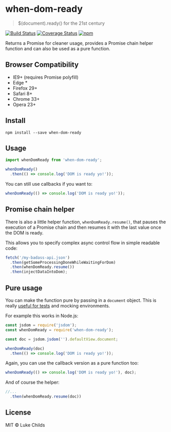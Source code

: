 # when-dom-ready

> $(document).ready() for the 21st century

[![Build Status](https://travis-ci.org/lukechilds/when-dom-ready.svg?branch=master)](https://travis-ci.org/lukechilds/when-dom-ready)
[![Coverage Status](https://coveralls.io/repos/github/lukechilds/when-dom-ready/badge.svg?branch=master)](https://coveralls.io/github/lukechilds/when-dom-ready?branch=master)
[![npm](https://img.shields.io/npm/v/when-dom-ready.svg)](https://www.npmjs.com/package/when-dom-ready)

Returns a Promise for cleaner usage, provides a Promise chain helper function and can also be used as a pure function.

## Browser Compatibility

- IE9+ (requires Promise polyfill)
- Edge *
- Firefox 29+
- Safari 8+
- Chrome 33+
- Opera 23+

## Install

```shell
npm install --save when-dom-ready
```

## Usage

```js
import whenDomReady from 'when-dom-ready';

whenDomReady()
  .then(() => console.log('DOM is ready yo!'));
```

You can still use callbacks if you want to:

```js
whenDomReady(() => console.log('DOM is ready yo!'));
```

## Promise chain helper

There is also a little helper function, `whenDomReady.resume()`, that pauses the execution of a Promise chain and then resumes it with the last value once the DOM is ready.

This allows you to specify complex async control flow in simple readable code:

```js
fetch('/my-badass-api.json')
  .then(getSomeProcessingDoneWhileWaitingForDom)
  .then(whenDomReady.resume())
  .then(injectDataIntoDom);
```

## Pure usage

You can make the function pure by passing in a `document` object. This is really [useful for tests](https://github.com/lukechilds/when-dom-ready/blob/master/test/unit.js) and mocking environments.

For example this works in Node.js:

```js
const jsdom = require('jsdom');
const whenDomReady = require('when-dom-ready');

const doc = jsdom.jsdom('').defaultView.document;

whenDomReady(doc)
  .then(() => console.log('DOM is ready yo!'));
```

Again, you can use the callback version as a pure function too:

```js
whenDomReady(() => console.log('DOM is ready yo!'), doc);
```

And of course the helper:

```js
//...
  .then(whenDomReady.resume(doc))
```

## License

MIT © Luke Childs
